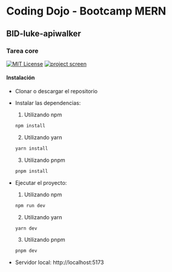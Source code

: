 # Coding Dojo - Bootcamp MERN
## BID-luke-apiwalker
### Tarea core
[![MIT License](https://img.shields.io/badge/License-MIT-green.svg)](https://choosealicense.com/licenses/mit/)
[![project screen](https://res.cloudinary.com/xjergx/image/upload/v1674442253/bid-luke-apiwalker_w0pnnt.png)](https://res.cloudinary.com/xjergx/image/upload/v1674442253/bid-luke-apiwalker_w0pnnt.png)
#### Instalación
- Clonar o descargar el repositorio
- Instalar las dependencias:
    1. Utilizando npm
    ```bash
    npm install
    ```

    2. Utilizando yarn
    ```bash
    yarn install
    ```

    3. Utilizando pnpm
    ```bash
    pnpm install
    ```

- Ejecutar el proyecto:
    1. Utilizando npm
    ```bash
    npm run dev
    ```

    2. Utilizando yarn
    ```bash
    yarn dev
    ```

    3. Utilizando pnpm
    ```bash
    pnpm dev
    ```

- Servidor local: http://localhost:5173
